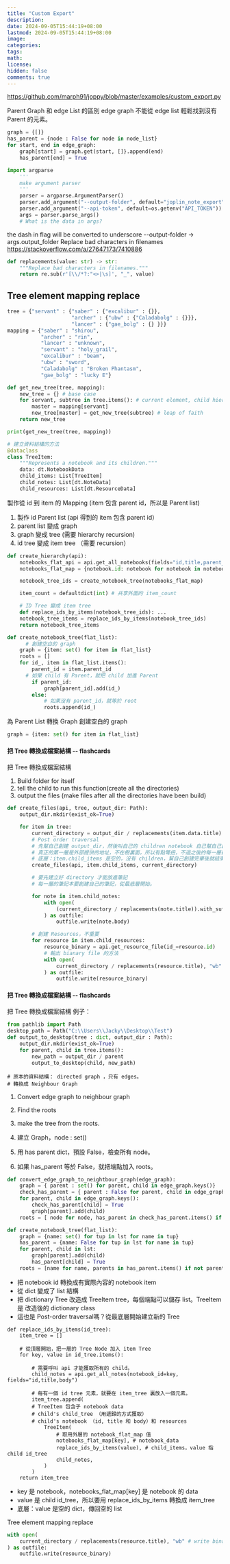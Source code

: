 ```yaml
---
title: "Custom Export"
description: 
date: 2024-09-05T15:44:19+08:00
lastmod: 2024-09-05T15:44:19+08:00
image: 
categories: 
tags: 
math: 
license: 
hidden: false
comments: true
---
```


https://github.com/marph91/joppy/blob/master/examples/custom_export.py


Parent Graph 和 edge List 的區別
edge graph 不能從 edge list 輕鬆找到沒有 Parent 的元素。




```python
graph = {[]}
has_parent = {node : False for node in node_list}
for start, end in edge_graph:
	graph[start] = graph.get(start, []}.append(end)
	has_parent[end] = True
```
```python
import argparse
	'''
	make argument parser
	'''
	parser = argparse.ArgumentParser()
	parser.add_argument("--output-folder", default="joplin_note_export")
    parser.add_argument("--api-token", default=os.getenv("API_TOKEN"))
	args = parser.parse_args()
	# What is the data in args?
```
the dash in flag will be converted to underscore
--output-folder -> args.output_folder
Replace bad characters in filenames
https://stackoverflow.com/a/27647173/7410886
```python
def replacements(value: str) -> str:
    """Replace bad characters in filenames."""
    return re.sub(r'[\\/*?:"<>|\s]', "_", value)
```
## Tree element mapping replace

```python
tree = {"servant" : {"saber" : {"excalibur" : {}},
                     "archer" : {"ubw" : {"Caladabolg" : {}}},
                     "lancer" : {"gae_bolg" : {} }}}
mapping = {"saber" : "shirou",
           "archer" : "rin",
           "lancer" : "unknown",
           "servant" : "holy_grail",
           "excalibur" : "beam",
           "ubw" : "sword",
           "Caladabolg" : "Broken Phantasm",
           "gae_bolg" : "lucky E"}

def get_new_tree(tree, mapping):
    new_tree = {} # base case
    for servant, subtree in tree.items(): # current element, child hierarchy
        master = mapping[servant]
        new_tree[master] = get_new_tree(subtree) # leap of faith
    return new_tree

print(get_new_tree(tree, mapping))
```


```python
# 建立資料結構的方法
@dataclass
class TreeItem:
    """Represents a notebook and its children."""
    data: dt.NotebookData
    child_items: List[TreeItem]
    child_notes: List[dt.NoteData]
    child_resources: List[dt.ResourceData]
```

製作從 id 到 item 的 Mapping (item 包含 parent id，所以是 Parent list)
1. 製作 id Parent list (api 得到的 item 包含 parent id）
2. parent list 變成 graph
3. graph 變成 tree (需要 hierarchy recursion)
4. id tree 變成 item tree （需要 recursion）


``` python
def create_hierarchy(api):
    notebooks_flat_api = api.get_all_notebooks(fields="id,title,parent_id")
    notebooks_flat_map = {notebook.id: notebook for notebook in notebooks_flat_api}

    notebook_tree_ids = create_notebook_tree(notebooks_flat_map)

    item_count = defaultdict(int) # 共享外面的 item_count

	# ID Tree 變成 item tree
    def replace_ids_by_items(notebook_tree_ids): ...	
    notebook_tree_items = replace_ids_by_items(notebook_tree_ids)
    return notebook_tree_items
```
```python
def create_notebook_tree(flat_list):
	  # 創建空白的 graph
    graph = {item: set() for item in flat_list}
    roots = []
    for id_, item in flat_list.items():
        parent_id = item.parent_id
	  # 如果 child 有 Parent，就把 child 加進 Parent
        if parent_id:
            graph[parent_id].add(id_)
        else:
            # 如果沒有 parent_id，就等於 root
            roots.append(id_)
```

為 Parent List 轉換 Graph 創建空白的 graph
```python
graph = {item: set() for item in flat_list}
```




#### 把 Tree 轉換成檔案結構 -- flashcards
把 Tree 轉換成檔案結構

1. Build folder for itself
2. tell the child to run this function(create all the directories)
3. output the files (make files after all the directories have been build)



```python
def create_files(api, tree, output_dir: Path):
    output_dir.mkdir(exist_ok=True)

    for item in tree:
        current_directory = output_dir / replacements(item.data.title)
        # Post order traversal
        # 先幫自己創建 output_dir，然後叫自己的 children notebook 自己幫自己創建 current_directory
	    # 真正的第一層是外部提供的地址，不在樹裏面，所以有點彆扭，不過之後的每一層都可以這樣想。
        # 底層：item.child_items 是空的，沒有 children，幫自己創建完畢後就結束。
        create_files(api, item.child_items, current_directory)

        # 要先建立好 directory 才能放進筆記
        # 每一層的筆記本要創建自己的筆記，從最底層開始。

        for note in item.child_notes:
            with open(
                (current_directory / replacements(note.title)).with_suffix(".md"), "w"
            ) as outfile:
                outfile.write(note.body)

		# 創建 Resources，不重要
        for resource in item.child_resources:
            resource_binary = api.get_resource_file(id_=resource.id)
			# 輸出 bianary file 的方法
            with open(
                current_directory / replacements(resource.title), "wb" # write binary
            ) as outfile:
                outfile.write(resource_binary)
```

#### 把 Tree 轉換成檔案結構 -- flashcards
把 Tree 轉換成檔案結構
例子：
```python
from pathlib import Path
desktop_path = Path("C:\\Users\\Jacky\\Desktop\\Test")
def output_to_desktop(tree : dict, output_dir : Path):
    output_dir.mkdir(exist_ok=True)
    for parent, child in tree.items():
        new_path = output_dir / parent
        output_to_desktop(child, new_path)
```


    # 原本的資料結構： directed graph ，只有 edges。
	# 轉換成 Neighbour Graph
	
1. Convert edge graph to neighbour graph
2. Find the roots
3. make the tree from the roots.

1. 建立 Graph，node : set()
2. 用 has parent dict，預設 False，檢查所有 node。
3. 如果 has_parent 等於 False，就把端點加入 roots。

```python rewrite
def convert_edge_graph_to_neightbour_graph(edge_graph):
	graph = { parent : set() for parent, child in edge_graph.keys()}
	check_has_parent = { parent : False for parent, child in edge_graph.keys()}
	for parent, child in edge_graph.keys():
		check_has_parent[child] = True
		graph[parent].add(child)
	roots = [ node for node, has_parent in check_has_parent.items() if not has_parent]
```




```python
def create_notebook_tree(flat_list):
    graph = {name: set() for tup in lst for name in tup}
    has_parent = {name: False for tup in lst for name in tup}
    for parent, child in lst:
        graph[parent].add(child)
        has_parent[child] = True
    roots = [name for name, parents in has_parent.items() if not parents]
```

    
- 把 notebook id 轉換成有實際內容的 notebook item
-  從 dict 變成了 list 結構
-  把 dictionary Tree 改造成 TreeItem tree，每個端點可以儲存 list。TreeItem 是 改造後的 dictionary class
-  這也是 Post-order traversal嗎？從最底層開始建立新的 Tree
```
def replace_ids_by_items(id_tree):
	item_tree = []
	
	# 從頂層開始，把一層的 Tree Node 加入 item Tree
	for key, value in id_tree.items():
		
		# 需要呼叫 api 才能獲取所有的 child。
		child_notes = api.get_all_notes(notebook_id=key, fields="id,title,body")
		
		# 每有一個 id tree 元素，就要在 item_tree 裏放入一個元素。
		item_tree.append(
		# TreeItem 包含子 notebook data
		# child's child_tree （用遞歸的方式獲取）
		# child's notebook （id, title 和 body）和 resources
			TreeItem(
				# 取用外層的 notebook_flat_map 值
				notebooks_flat_map[key], # notebook_data
				replace_ids_by_items(value), # child_items，value 指 child id_tree
				child_notes,
			)
		)
	return item_tree
```
- key 是 notebook，notebooks_flat_map[key] 是 notebook 的 data
- value 是 child id_tree，所以要用 replace_ids_by_items 轉換成 item_tree
- 底層：value 是空的 dict，傳回空的 list
		
Tree element mapping replace



```python
with open(
	current_directory / replacements(resource.title), "wb" # write binary
) as outfile:
	outfile.write(resource_binary)
```